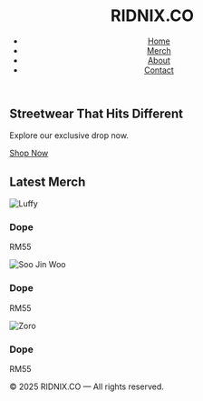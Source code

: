 <!DOCTYPE html>
<html lang="en">
<head>
  <meta charset="UTF-8" />
  <meta name="viewport" content="width=device-width, initial-scale=1.0" />
  <link rel="stylesheet" href="style.css">
</head>

<body>
  <header>
    <h1>RIDNIX.CO</h1>
    <nav>
      <ul>
        <li><a href="#">Home</a></li>
        <li><a href="#">Merch</a></li>
        <li><a href="#">About</a></li>
        <li><a href="#">Contact</a></li>
      </ul>
    </nav>
  </header>

  <section class="hero">
    <h2>Streetwear That Hits Different</h2>
    <p>Explore our exclusive drop now.</p>
    <a href="#merch" class="btn">Shop Now</a>
  </section>

  <section id="merch" class="merch">
    <h2>Latest Merch</h2>
    <div class="products">
      <div class="product-card">
        <img src="shirt1.jpg" alt="Luffy" />
        <h3>Dope</h3>
        <p>RM55</p>
      </div>
      <div class="product-card">
        <img src="shirt2.jpg" alt="Soo Jin Woo" />
        <h3>Dope</h3>
        <p>RM55</p>
      </div>
    <div class="products">
      <div class="product-card">
        <img src="shirt3.jpg" alt="Zoro" />
        <h3>Dope</h3>
        <p>RM55</p>
      </div>
      <!-- Add more products here -->
    </div>
  </section>

  <footer>
    <p>&copy; 2025 RIDNIX.CO — All rights reserved.</p>
  </footer>
</body>
</html>
